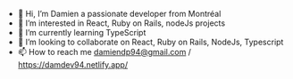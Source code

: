 - 👋 Hi, I’m Damien a passionate developer from Montréal
- 👀 I’m interested in React, Ruby on Rails, nodeJs projects
- 🌱 I’m currently learning TypeScript
- 💞️ I’m looking to collaborate on React, Ruby on Rails, NodeJs, Typescript
- 📫 How to reach me damiendp94@gmail.com / https://damdev94.netlify.app/

